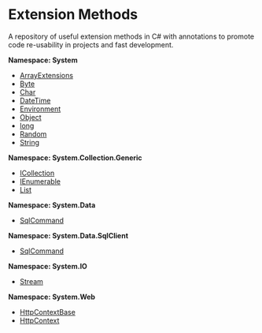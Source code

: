 # Extension Methods

A repository of useful extension methods in C# with annotations to promote code re-usability in projects and fast development.
<br>

**Namespace: System**
- [ArrayExtensions](https://github.com/sfvicente/ExtensionMethods/blob/master/System/ArrayExtensions.md)
- [Byte](https://github.com/sfvicente/ExtensionMethods/blob/master/System/ByteExtensions.md)
- [Char](https://github.com/sfvicente/ExtensionMethods/blob/master/System/CharExtensions.md)
- [DateTime](https://github.com/sfvicente/ExtensionMethods/blob/master/System/DateTimeExtensions.md)
- [Environment](https://github.com/sfvicente/ExtensionMethods/blob/master/System/EnvironmentExtensions.md)
- [Object](https://github.com/sfvicente/ExtensionMethods/blob/master/System/ObjectExtensions.md)
- [long](https://github.com/sfvicente/ExtensionMethods/blob/master/System/LongExtensions.md)
- [Random](https://github.com/sfvicente/ExtensionMethods/blob/master/System/RandomExtensions.md)
- [String](https://github.com/sfvicente/ExtensionMethods/blob/master/System/StringExtensions.md)

**Namespace: System.Collection.Generic**
- [ICollection<T>](https://github.com/sfvicente/ExtensionMethods/blob/master/System.Collection.Generic/ICollectionExtensions.md)
- [IEnumerable<T>](https://github.com/sfvicente/ExtensionMethods/blob/master/System.Collection.Generic/IEnumerableExtensions.md)
- [List](https://github.com/sfvicente/ExtensionMethods/blob/master/System.Collection.Generic/ListExtensions.md)

**Namespace: System.Data**
- [SqlCommand](https://github.com/sfvicente/ExtensionMethods/blob/master/System.Web/IDataReaderExtensions.md)

**Namespace: System.Data.SqlClient**
- [SqlCommand](https://github.com/sfvicente/ExtensionMethods/blob/master/System.Web/SqlCommandExtensions.md)

**Namespace: System.IO**
- [Stream](https://github.com/sfvicente/ExtensionMethods/blob/master/System.Web/StreamExtensions.md)

**Namespace: System.Web**
- [HttpContextBase](https://github.com/sfvicente/ExtensionMethods/blob/master/System.Web/HttpContextBaseExtensions.md)
- [HttpContext](https://github.com/sfvicente/ExtensionMethods/blob/master/System.Web/HttpContextExtensions.md)